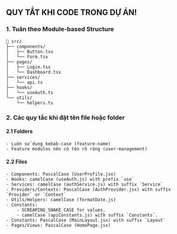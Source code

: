 ## QUY TẮT KHI CODE TRONG DỰ ÁN!

### 1. Tuân theo Module-based Structure

```
📁 src/
├── components/
│   ├── Button.tsx
│   └── Form.tsx
├── pages/
│   ├── Login.tsx
│   └── Dashboard.tsx
├── services/
│   └── api.ts
├── hooks/
│   └── useAuth.ts
└── utils/
    └── helpers.ts
```

### 2. Các quy tắc khi đặt tên file hoặc folder

#### 2.1 Folders
    - Luôn sử dụng kebab-case (feature-name)
	- Feature modules nên có tên rõ ràng (user-management)

#### 2.2 Files
	- Components: PascalCase (UserProfile.jsx)
	- Hooks: camelCase (useAuth.js) with prefix `use`
	- Services: camelCase (authService.js) with suffix `Service`
	- Providers/Contexts: PascalCase (AuthProvider.jsx) with suffix `Provider` or `Context`
    - Utils/Helpers: camelCase (formatDate.js)
    - Constants: 
        - SCREAMING_SNAKE_CASE for values.
        - camelCase (apiConstants.js) with suffix `Constants`.
    - Constants: PascalCase (MainLayout.jsx) with suffix `Layout`
    - Pages/Views: PascalCase (HomePage.jsx)